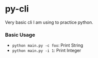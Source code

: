 # py-cli
Very basic cli I am using to practice python.

### Basic Usage
- ```python main.py -c foo```: Print String
- ```python main.py -i 1```: Print Integer